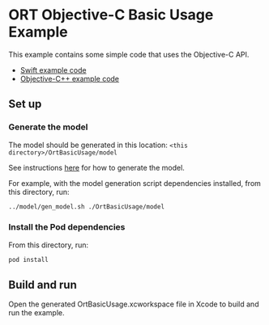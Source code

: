 # ORT Objective-C Basic Usage Example

This example contains some simple code that uses the Objective-C API.
- [Swift example code](OrtBasicUsage/SwiftOrtBasicUsage.swift)
- [Objective-C++ example code](OrtBasicUsage/ObjcOrtBasicUsage.mm)

## Set up

### Generate the model

The model should be generated in this location: `<this directory>/OrtBasicUsage/model`

See instructions [here](../model/readme.md) for how to generate the model.

For example, with the model generation script dependencies installed, from this directory, run:

```bash
../model/gen_model.sh ./OrtBasicUsage/model
```

### Install the Pod dependencies

From this directory, run:

```bash
pod install
```

## Build and run

Open the generated OrtBasicUsage.xcworkspace file in Xcode to build and run the example.
